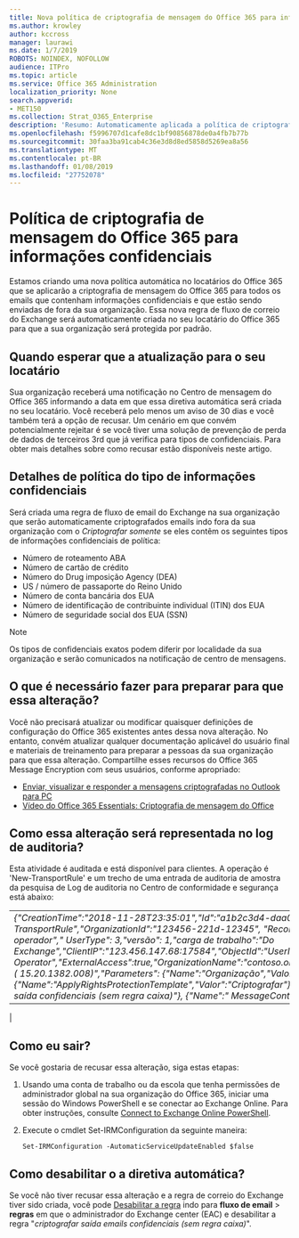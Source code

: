 ```yaml
---
title: Nova política de criptografia de mensagem do Office 365 para informações confidenciais
ms.author: krowley
author: kccross
manager: laurawi
ms.date: 1/7/2019
ROBOTS: NOINDEX, NOFOLLOW
audience: ITPro
ms.topic: article
ms.service: Office 365 Administration
localization_priority: None
search.appverid:
- MET150
ms.collection: Strat_O365_Enterprise
description: 'Resumo: Automaticamente aplicada a política de criptografia de mensagem do Office 365 para tipos de informações confidenciais aplicação a todos os locatários.'
ms.openlocfilehash: f5996707d1cafe8dc1bf90856878de0a4fb7b77b
ms.sourcegitcommit: 30faa3ba91cab4c36e3d8d8ed5858d5269ea8a56
ms.translationtype: MT
ms.contentlocale: pt-BR
ms.lasthandoff: 01/08/2019
ms.locfileid: "27752078"
---
```

# <a name="office-365-message-encryption-policy-for-sensitive-information"></a>Política de criptografia de mensagem do Office 365 para informações confidenciais

Estamos criando uma nova política automática no locatários do Office 365 que se aplicarão a criptografia de mensagem do Office 365 para todos os emails que contenham informações confidenciais e que estão sendo enviadas de fora da sua organização. Essa nova regra de fluxo de correio do Exchange será automaticamente criada no seu locatário do Office 365 para que a sua organização será protegida por padrão.

## <a name="when-to-expect-the-update-for-your-tenant"></a>Quando esperar que a atualização para o seu locatário

Sua organização receberá uma notificação no Centro de mensagem do Office 365 informando a data em que essa diretiva automática será criada no seu locatário. Você receberá pelo menos um aviso de 30 dias e você também terá a opção de recusar. Um cenário em que convém potencialmente rejeitar é se você tiver uma solução de prevenção de perda de dados de terceiros 3rd que já verifica para tipos de confidenciais. Para obter mais detalhes sobre como recusar estão disponíveis neste artigo.

## <a name="sensitive-information-type-policy-details"></a>Detalhes de política do tipo de informações confidenciais

Será criada uma regra de fluxo de email do Exchange na sua organização que serão automaticamente criptografados emails indo fora da sua organização com o *Criptografar somente* se eles contêm os seguintes tipos de informações confidenciais de política:

- Número de roteamento ABA
- Número de cartão de crédito
- Número do Drug imposição Agency (DEA)
- US / número de passaporte do Reino Unido
- Número de conta bancária dos EUA
- Número de identificação de contribuinte individual (ITIN) dos EUA
- Número de seguridade social dos EUA (SSN)

> [!Note]
> Os tipos de confidenciais exatos podem diferir por localidade da sua organização e serão comunicados na notificação de centro de mensagens.

## <a name="what-do-i-need-to-do-to-prepare-for-this-change"></a>O que é necessário fazer para preparar para que essa alteração?

Você não precisará atualizar ou modificar quaisquer definições de configuração do Office 365 existentes antes dessa nova alteração. No entanto, convém atualizar qualquer documentação aplicável do usuário final e materiais de treinamento para preparar a pessoas da sua organização para que essa alteração. Compartilhe esses recursos do Office 365 Message Encryption com seus usuários, conforme apropriado:

- [Enviar, visualizar e responder a mensagens criptografadas no Outlook para PC](https://support.office.com/article/send-view-and-reply-to-encrypted-messages-in-outlook-for-pc-eaa43495-9bbb-4fca-922a-df90dee51980)
- [Vídeo do Office 365 Essentials: Criptografia de mensagem do Office](https://youtu.be/CQR0cG_iEUc)

## <a name="how-will-this-change-be-represented-in-the-audit-log"></a>Como essa alteração será representada no log de auditoria?

Esta atividade é auditada e está disponível para clientes.  A operação é 'New-TransportRule' e um trecho de uma entrada de auditoria de amostra da pesquisa de Log de auditoria no Centro de conformidade e segurança está abaixo:

|     |
| --- |
| *{"CreationTime":"2018-11-28T23:35:01","Id":"a1b2c3d4-daa0-4c4f-a019-03a1234a1b0c","Operation":"New-TransportRule","OrganizationId":"123456-221d-12345", "RecordType": 1, "ResultStatus": "True", "UserKey": "Microsoft operador"," UserType": 3,"versão": 1,"carga de trabalho":"Do Exchange","ClientIP":"123.456.147.68:17584","ObjectId":"UserId "," ":"Microsoft Operator","ExternalAccess":true,"OrganizationName":"contoso.onmicrosoft.com","OriginatingServer":"CY4PR13MBXXXX ( 15.20.1382.008)","Parameters": {"Name":"Organização","Valor":" 123456-221 d - 12346"{"Name":"ApplyRightsProtectionTemplate","Valor":"Criptografar"}, {"Name":"Nome"e"Valor":"Criptografar emails de saída confidenciais (sem regra caixa)"}, {"Name":" MessageContainsDataClassifications"… etc.*
 |

## <a name="how-do-i-opt-out"></a>Como eu sair?

Se você gostaria de recusar essa alteração, siga estas etapas:

1. Usando uma conta de trabalho ou da escola que tenha permissões de administrador global na sua organização do Office 365, iniciar uma sessão do Windows PowerShell e se conectar ao Exchange Online. Para obter instruções, consulte [Connect to Exchange Online PowerShell](https://aka.ms/exopowershell).
2. Execute o cmdlet Set-IRMConfiguration da seguinte maneira:

   ```
   Set-IRMConfiguration -AutomaticServiceUpdateEnabled $false
   ```

## <a name="how-do-i-disable-the-automatic-policy"></a>Como desabilitar o a diretiva automática?

Se você não tiver recusar essa alteração e a regra de correio do Exchange tiver sido criada, você pode [Desabilitar a regra](https://docs.microsoft.com/exchange/security-and-compliance/mail-flow-rules/manage-mail-flow-rules#enable-or-disable-a-mail-flow-rule) indo para **fluxo de email** > **regras** em que o administrador do Exchange center (EAC) e desabilitar a regra "*criptografar saída emails confidenciais (sem regra caixa)*".
